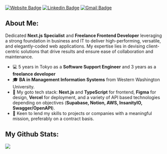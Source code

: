 <!-- ![Header image](https://github.com/alvara/alvara/blob/master/github-banner.png) -->


[![Website Badge](https://img.shields.io/badge/-My_Portfolio-e34f26?style=flat-square&logo=HTML5&logoColor=white&link=https://jessealvarado.com/)](https://jessealvarado.com/)
[![Linkedin Badge](https://img.shields.io/badge/-LinkedIn-blue?style=flat-square&logo=Linkedin&logoColor=white&link=https://www.linkedin.com/in/jesse-alvarado/)](https://www.linkedin.com/in/jesse-alvarado/)
[![Gmail Badge](https://img.shields.io/badge/-Email_Me-d14836?style=flat-square&logo=Minutemailer&logoColor=white&link=mailto:contact@jessealvarado.com)](mailto:contact@jessealvarado.com)

## About Me:
Dedicated **Next.js Specialist** and **Freelance Frontend Developer** leveraging a strong foundation in business and IT to deliver high-performing, versatile, and elegantly-coded web applications. My expertise lies in devising client-centric solutions that drive results and ensure ease of collaboration and maintenance.

-  💻 5 years in Tokyo as a **Software Support Engineer** and 3 years as a **freelance developer**
-  🎓 **BA in Management Information Systems** from Western Washington University.
-  🌱 My goto tech stack: **Next.js** and **TypeScript** for frontend, **Figma** for design, **Vercel** for deployment, and a variety of API based technologies depending on objectives (**Supabase, Notion, AWS, InsanityIO, Swagger/OpenAPI**).
-  :car: Keen to lend my skills to projects or companies with a meaningful mission, preferably on a contract basis.

## My Github Stats:
![](https://github-readme-stats.vercel.app/api?username=alvara&show_icons=true&hide_border=true&hide_title=true&hide=stars)

  
